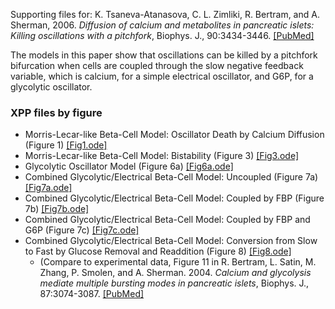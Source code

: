 Supporting files for: K. Tsaneva-Atanasova, C. L. Zimliki, R. Bertram, and A. Sherman, 2006. *Diffusion of calcium and metabolites in pancreatic islets: Killing oscillations with a pitchfork*, Biophys. J., 90:3434-3446. [[PubMed]](https://pubmed.ncbi.nlm.nih.gov/16500973/)

The models in this paper show that oscillations can be killed by a pitchfork bifurcation when cells are coupled through the slow negative feedback variable, which is calcium, for a simple electrical oscillator, and G6P, for a glycolytic oscillator.

### XPP files by figure

* Morris-Lecar-like Beta-Cell Model: Oscillator Death by Calcium Diffusion (Figure 1) [[Fig1.ode]](Fig1.ode)
* Morris-Lecar-like Beta-Cell Model: Bistability (Figure 3) [[Fig3.ode]](Fig3.ode)
* Glycolytic Oscillator Model (Figure 6a) [[Fig6a.ode]](Fig6a.ode)
* Combined Glycolytic/Electrical Beta-Cell Model: Uncoupled (Figure 7a) [[Fig7a.ode]](Fig7a.ode)
* Combined Glycolytic/Electrical Beta-Cell Model: Coupled by FBP (Figure 7b) [[Fig7b.ode]](Fig7b.ode)
* Combined Glycolytic/Electrical Beta-Cell Model: Coupled by FBP and G6P (Figure 7c) [[Fig7c.ode]](Fig7c.ode)
* Combined Glycolytic/Electrical Beta-Cell Model: Conversion from Slow to Fast by Glucose Removal and Readdition (Figure 8) [[Fig8.ode]](Fig8.ode)
   * (Compare to experimental data, Figure 11 in R. Bertram, L. Satin, M. Zhang, P. Smolen, and A. Sherman. 2004. *Calcium and glycolysis mediate multiple bursting modes in pancreatic islets*, Biophys. J., 87:3074-3087. [[PubMed]](https://pubmed.ncbi.nlm.nih.gov/15347584/)

